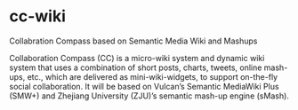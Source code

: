 cc-wiki
=======

Collabration Compass based on Semantic Media Wiki and Mashups

Collaboration Compass (CC) is a micro-wiki system and dynamic wiki system that uses a combination of short posts, charts, tweets, online mash-ups, etc., which are delivered as mini-wiki-widgets, to support on-the-fly social collaboration.
It will be based on Vulcan’s Semantic MediaWiki Plus (SMW+) and Zhejiang University (ZJU)’s semantic mash-up engine (sMash).
